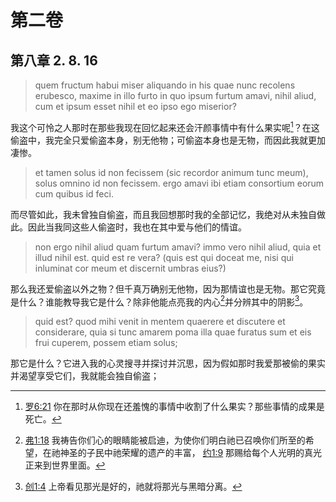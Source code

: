 # 第二卷
## 第八章 2. 8. 16

> quem fructum habui miser aliquando in his quae nunc recolens erubesco, maxime in illo furto in quo ipsum furtum amavi, nihil aliud, cum et ipsum esset nihil et eo ipso ego miserior?

我这个可怜之人那时在那些我现在回忆起来还会汗颜事情中有什么果实呢[^1]？在这偷盗中，我完全只爱偷盗本身，别无他物；可偷盗本身也是无物，而因此我就更加凄惨。

[^1]: [罗6:21](https://biblehub.com/romans/6-21.htm) 你在那时从你现在还羞愧的事情中收割了什么果实？那些事情的成果是死亡。

> et tamen solus id non fecissem (sic recordor animum tunc meum), solus omnino id non fecissem. ergo amavi ibi etiam consortium eorum cum quibus id feci.

而尽管如此，我未曾独自偷盗，而且我回想那时我的全部记忆，我绝对从未独自做此。因此当我同这些人偷盗时，我也在其中爱与他们的情谊。

> non ergo nihil aliud quam furtum amavi? immo vero nihil aliud, quia et illud nihil est. quid est re vera? (quis est qui doceat me, nisi qui inluminat cor meum et discernit umbras eius?)

那么我还爱偷盗以外之物？但千真万确别无他物，因为那情谊也是无物。那它究竟是什么？谁能教导我它是什么？除非他能点亮我的内心[^2]并分辨其中的阴影[^3]。

[^2]: [弗1:18](https://biblehub.com/ephesians/1-18.htm) 我祷告你们心的眼睛能被启迪，为使你们明白祂已召唤你们所至的希望，在祂神圣的子民中祂荣耀的遗产的丰富， [约1:9](https://biblehub.com/john/1-9.htm) 那赐给每个人光明的真光正来到世界里面。

[^3]: [创1:4](https://biblehub.com/genesis/1-4.htm) 上帝看见那光是好的，祂就将那光与黑暗分离。

> quid est? quod mihi venit in mentem quaerere et discutere et considerare, quia si tunc amarem poma illa quae furatus sum et eis frui cuperem, possem etiam solus;

那它是什么？它进入我的心灵搜寻并探讨并沉思，因为假如那时我爱那被偷的果实并渴望享受它们，我就能会独自偷盗；